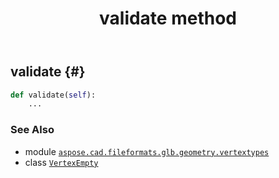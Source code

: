 ﻿---
title: validate method
second_title: Aspose.CAD for Python via .NET API References
description: 
type: docs
weight: 70
url: /python-net/aspose.cad.fileformats.glb.geometry.vertextypes/vertexempty/validate/
is_root: false
---

## validate {#}





```python
def validate(self):
    ...
```





### See Also
* module [`aspose.cad.fileformats.glb.geometry.vertextypes`](../../)
* class [`VertexEmpty`](/cad/python-net/aspose.cad.fileformats.glb.geometry.vertextypes/vertexempty)
